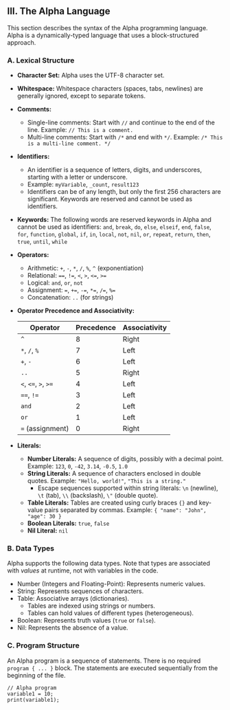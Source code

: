 ## III. The Alpha Language

This section describes the syntax of the Alpha programming language. Alpha is a dynamically-typed language that uses a block-structured approach.

### A. Lexical Structure

*   **Character Set:**  Alpha uses the UTF-8 character set.
*   **Whitespace:**  Whitespace characters (spaces, tabs, newlines) are generally ignored, except to separate tokens.
*   **Comments:**
    *   Single-line comments: Start with `//` and continue to the end of the line.  Example: `// This is a comment.`
    *   Multi-line comments: Start with `/*` and end with `*/`.  Example: `/* This is a multi-line comment. */`
*   **Identifiers:**
    *   An identifier is a sequence of letters, digits, and underscores, starting with a letter or underscore.
    *   Example: `myVariable`, `_count`, `result123`
    *   Identifiers can be of any length, but only the first 256 characters are significant. Keywords are reserved and cannot be used as identifiers.
*   **Keywords:** The following words are reserved keywords in Alpha and cannot be used as identifiers:
    `and`, `break`, `do`, `else`, `elseif`, `end`, `false`, `for`, `function`, `global`, `if`, `in`, `local`, `not`, `nil`, `or`, `repeat`, `return`, `then`, `true`, `until`, `while`
*   **Operators:**
    *   Arithmetic: `+`, `-`, `*`, `/`, `%`, `^` (exponentiation)
    *   Relational: `==`, `!=`, `<`, `>`, `<=`, `>=`
    *   Logical: `and`, `or`, `not`
    *   Assignment: `=`, `+=`, `-=`, `*=`, `/=`, `%=`
    *   Concatenation: `..` (for strings)
*   **Operator Precedence and Associativity:**

    | Operator          | Precedence | Associativity |
    |-------------------|------------|---------------|
    | `^`               | 8          | Right         |
    | `*`, `/`, `%`     | 7          | Left          |
    | `+`, `-`          | 6          | Left          |
    | `..`              | 5          | Right         |
    | `<`, `<=`, `>`, `>=` | 4          | Left          |
    | `==`, `!=`        | 3          | Left          |
    | `and`             | 2          | Left          |
    | `or`              | 1          | Left          |
    | `=` (assignment) | 0          | Right         |

*   **Literals:**
    *   **Number Literals:** A sequence of digits, possibly with a decimal point.  Example: `123`, `0`, `-42`, `3.14`, `-0.5`, `1.0`
    *   **String Literals:** A sequence of characters enclosed in double quotes.  Example: `"Hello, world!"`, `"This is a string."`
        *   Escape sequences supported within string literals: `\n` (newline), `\t` (tab), `\\` (backslash), `\"` (double quote).
    *   **Table Literals:** Tables are created using curly braces `{}` and key-value pairs separated by commas. Example: `{ "name": "John", "age": 30 }`
    *   **Boolean Literals:** `true`, `false`
    *   **Nil Literal:** `nil`

### B. Data Types

Alpha supports the following data types. Note that types are associated with *values* at runtime, not with variables in the code.

*   Number (Integers and Floating-Point): Represents numeric values.
*   String: Represents sequences of characters.
*   Table: Associative arrays (dictionaries).
    *   Tables are indexed using strings or numbers.
    *   Tables can hold values of different types (heterogeneous).
*   Boolean: Represents truth values (`true` or `false`).
*   Nil: Represents the absence of a value.

### C. Program Structure

An Alpha program is a sequence of statements.  There is no required `program { ... }` block. The statements are executed sequentially from the beginning of the file.

```alpha
// Alpha program
variable1 = 10;
print(variable1);
